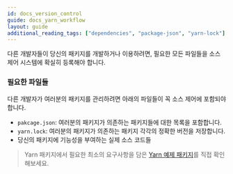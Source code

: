 ```yaml
---
id: docs_version_control
guide: docs_yarn_workflow
layout: guide
additional_reading_tags: ["dependencies", "package-json", "yarn-lock"]
---
```


다른 개발자들이 당신의 패키지를 개발하거나 이용하려면, 필요한 모든 파일들을 소스 제어 시스템에 확실히 등록해야 합니다.

### 필요한 파일들 <a class="toc" id="toc-필요한-파일들" href="#toc-필요한-파일들"></a>

다른 개발자가 여러분의 패키지를 관리하려면 아래의 파일들이 꼭 소스 제어에 포함되야 합니다.

- `pakcage.json`: 여러분의 패키지가 의존하는 패키지들에 대한 목록을 포함합니다.
- `yarn.lock`: 여러분의 패키지가 의존하는 패키지 각각의 정확한 버전을 저장합니다.
- 당신의 패키지에 기능성을 부여하는 실제 소스 코드들

> Yarn 패키지에서 필요한 최소의 요구사항을 담은 [Yarn 예제 패키지](https://github.com/yarnpkg/example-yarn-package)를 직접 확인해보세요.
